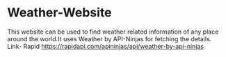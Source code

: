 # Weather-Website
This website can be used to find weather related information of any place around the world.It uses Weather by API-Ninjas for fetching the details. Link- Rapid https://rapidapi.com/apininjas/api/weather-by-api-ninjas
